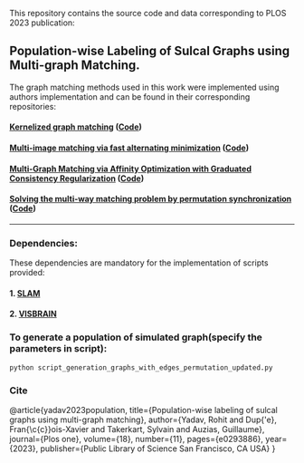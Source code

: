 This repository contains the source code and data corresponding to PLOS 2023 publication:

## Population-wise Labeling of Sulcal Graphs using Multi-graph Matching.

The graph matching methods used in this work were implemented using authors implementation and can be found in their corresponding repositories:
#### [Kernelized graph matching](https://proceedings.neurips.cc/paper_files/paper/2019/file/cd63a3eec3319fd9c84c942a08316e00-Paper.pdf) ([Code](https://github.com/ZhenZhang19920330/KerGM_Code))

#### [Multi-image matching via fast alternating minimization](https://arxiv.org/pdf/1505.04845.pdf) ([Code](https://github.com/zju-3dv/multiway))
#### [Multi-Graph Matching via Affinity Optimization with Graduated Consistency Regularization](https://faculty.cc.gatech.edu/~zha/papers/TPAMI2477832_V2.pdf) ([Code](https://github.com/Thinklab-SJTU/pygmtools))
#### [Solving the multi-way matching problem by permutation synchronization](https://pages.cs.wisc.edu/~pachauri/perm-sync/assignmentsync.pdf) ([Code](https://pages.cs.wisc.edu/~pachauri/perm-sync))

----------------------------------------------------------------------------------------------------------

### Dependencies:

These dependencies are mandatory for the implementation of scripts provided:

#### 1. [SLAM](https://github.com/gauzias/slam)
#### 2. [VISBRAIN](https://github.com/EtienneCmb/visbrain)


### To generate a population of simulated graph(specify the parameters in script):
`python script_generation_graphs_with_edges_permutation_updated.py`


### Cite
@article{yadav2023population,
  title={Population-wise labeling of sulcal graphs using multi-graph matching},
  author={Yadav, Rohit and Dup{\'e}, Fran{\c{c}}ois-Xavier and Takerkart, Sylvain and Auzias, Guillaume},
  journal={Plos one},
  volume={18},
  number={11},
  pages={e0293886},
  year={2023},
  publisher={Public Library of Science San Francisco, CA USA}
}
